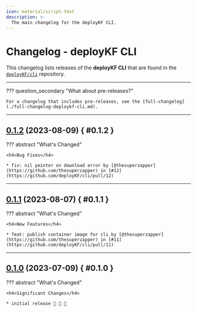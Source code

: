 ```yaml
---
icon: material/script-text
description: >-
  The main changelog for the deployKF CLI.
---
```


# Changelog - deployKF CLI

This changelog lists releases of the __deployKF CLI__ that are found in the [`deployKF/cli`](https://github.com/deployKF/cli/releases) repository.

---

??? question_secondary "What about pre-releases?"

    For a changelog that includes pre-releases, see the [full-changelog](./full-changelog-deploykf-cli.md).


---

## [__0.1.2__](https://github.com/deployKF/cli/releases/tag/v0.1.2) (2023-08-09) { #0.1.2 }

??? abstract "What's Changed"


    <h4>Bug Fixes</h4>

    * fix: nil pointer on download error by [@thesuperzapper](https://github.com/thesuperzapper) in [#12](https://github.com/deployKF/cli/pull/12)
    

---

## [__0.1.1__](https://github.com/deployKF/cli/releases/tag/v0.1.1) (2023-08-07) { #0.1.1 }

??? abstract "What's Changed"


    <h4>New Features</h4>

    * feat: publish container image for cli by [@thesuperzapper](https://github.com/thesuperzapper) in [#11](https://github.com/deployKF/cli/pull/11)
    

---

## [__0.1.0__](https://github.com/deployKF/cli/releases/tag/v0.1.0) (2023-07-09) { #0.1.0 }

??? abstract "What's Changed"


    <h4>Significant Changes</h4>

    * initial release 🎉 🎉 🎉 
    
